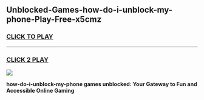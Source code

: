 
## Unblocked-Games-how-do-i-unblock-my-phone-Play-Free-x5cmz
<h3>
<a href="https://premium76.site?title=how-do-i-unblock-my-phone&ref=18A1">CLICK TO PLAY</a></h3>
<hr>

<h3>
<a href="https://premium76.site?title=how-do-i-unblock-my-phone&ref=18A1">CLICK 2 PLAY</a>
  
</h3>

<a href="https://premium76.site?title=how-do-i-unblock-my-phone&ref=18A1"><img src="https://clearcache.store/games.png"></a>


**how-do-i-unblock-my-phone games unblocked: Your Gateway to Fun and Accessible Online Gaming**
